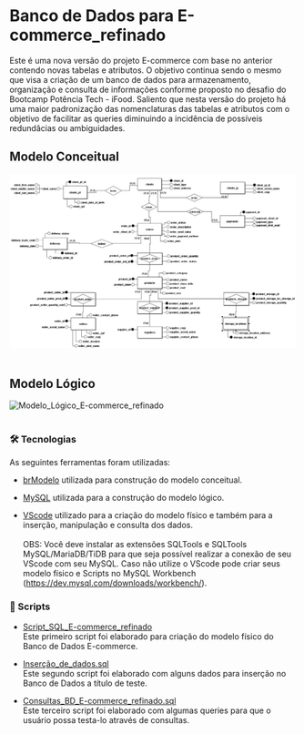 # Banco de Dados para E-commerce_refinado

Este é uma nova versão do projeto E-commerce com base no anterior contendo novas tabelas e atributos.
O objetivo continua sendo o mesmo que visa a criação de um banco de dados para armazenamento, organização e consulta de informações conforme proposto no desafio do Bootcamp Potência Tech - iFood.
Saliento que nesta versão do projeto há uma maior padronização das nomenclaturas das tabelas e atributos com o objetivo de facilitar as queries diminuindo a incidência de possíveis redundâcias ou ambiguidades.

## Modelo Conceitual

![Modelo_Conceitual_e-commerce_refinado](Modelo_Conceitual_e-commerce_refinado.png)<br><br>


## Modelo Lógico

![Modelo_Lógico_E-commerce_refinado](Modelo_Lógico_E-commerce_refinado.png)<br><br>


### 🛠️ Tecnologias
As seguintes ferramentas foram utilizadas:

- [brModelo](http://www.sis4.com/brModelo/) utilizada para construção do modelo conceitual.

- [MySQL](https://www.mysql.com/) utilizada para a construção do modelo lógico.

- [VScode](https://code.visualstudio.com/) utilizado para a criação do modelo físico e também para a inserção, manipulação e consulta dos dados.<br><br>
OBS: Você deve instalar as extensões SQLTools e SQLTools MySQL/MariaDB/TiDB para que seja possível realizar a conexão de seu VScode com seu MySQL.
Caso não utilize o VScode pode criar seus modelo físico e Scripts no MySQL Workbench (https://dev.mysql.com/downloads/workbench/).

### 📄 Scripts

- [Script_SQL_E-commerce_refinado](Script_SQL-E-commerce_refinado.sql)<br>
Este primeiro script foi elaborado para criação do modelo físico do Banco de Dados E-commerce.

- [Inserção_de_dados.sql](Inserção_de_dados.sql)<br>
Este segundo script foi elaborado com alguns dados para inserção no Banco de Dados a título de teste. 

- [Consultas_BD_E-commerce_refinado.sql](Consultas_BD_E-commerce_refinado.sql)<br>
Este terceiro script foi elaborado com algumas queries para que o usuário possa testa-lo através de consultas.